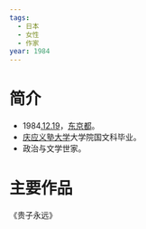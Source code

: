 ```yaml
---
tags:
  - 日本
  - 女性
  - 作家
year: 1984
---
```

# 简介

- 1984[.12.19](2024-12-19.md)，[东京都](东京都.md)。
- [庆应义塾大学](庆应义塾大学.md)大学院国文科毕业。
- 政治与文学世家。
# 主要作品

《贵子永远》